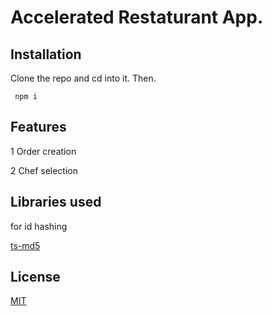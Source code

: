 # Accelerated Restaturant App.

## Installation

Clone the repo and cd into it. Then.

```cmd/bash/powershell
 npm i 
```

## Features

1 Order creation

2 Chef selection

## Libraries used

 for id hashing
 
[ts-md5](https://www.npmjs.com/package/ts-md5)

## License
[MIT](https://choosealicense.com/licenses/mit/)
